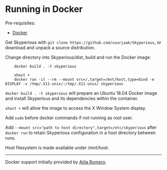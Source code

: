 Running in Docker
=================

Pre-requisites:

- [Docker](https://www.docker.com/)

Get Skyperious with `git clone https://github.com/suurjaak/Skyperious`,
or download and unpack a source distribution.

Change directory into Skyperious/dist, build and run the Docker image:

```
    docker build . -t skyperious

    xhost +
    docker run -it --rm --mount src=/,target=/mnt/host,type=bind -e DISPLAY -v /tmp/.X11-unix/:/tmp/.X11-unix/ skyperious
```

`docker build . -t skyperious` will prepare an Ubuntu 18.04 Docker image
and install Skyperious and its dependencies within the container.

`xhost +` will allow the image to access the X Window System display.

Add `sudo` before docker commands if not running as root user.

Add `--mount src="path to host directory",target=/etc/skyperious` after `docker run`
to retain Skyperious configuration in a host directory between runs.

Host filesystem is made available under /mnt/host.

---

Docker support initially provided by [Atila Romero](https://github.com/atilaromero).
